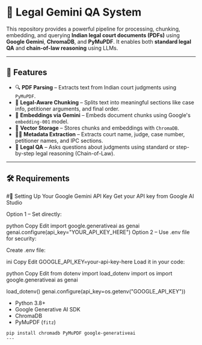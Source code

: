 # 🧠 Legal Gemini QA System

This repository provides a powerful pipeline for processing, chunking, embedding, and querying **Indian legal court documents (PDFs)** using **Google Gemini**, **ChromaDB**, and **PyMuPDF**. It enables both **standard legal QA** and **chain-of-law reasoning** using LLMs.

---

## 📂 Features

- 🔍 **PDF Parsing** – Extracts text from Indian court judgments using `PyMuPDF`.
- 🧩 **Legal-Aware Chunking** – Splits text into meaningful sections like case info, petitioner arguments, and final order.
- 🧠 **Embeddings via Gemini** – Embeds document chunks using Google's `embedding-001` model.
- 💾 **Vector Storage** – Stores chunks and embeddings with `ChromaDB`.
- 🧑‍⚖️ **Metadata Extraction** – Extracts court name, judge, case number, petitioner names, and IPC sections.
- 🤖 **Legal QA** – Asks questions about judgments using standard or step-by-step legal reasoning (Chain-of-Law).

---

## 🛠️ Requirements

#🔑 Setting Up Your Google Gemini API Key
Get your API key from Google AI Studio

Option 1 – Set directly:

python
Copy
Edit
import google.generativeai as genai
genai.configure(api_key="YOUR_API_KEY_HERE")
Option 2 – Use .env file for security:

Create .env file:

ini
Copy
Edit
GOOGLE_API_KEY=your-api-key-here
Load it in your code:

python
Copy
Edit
from dotenv import load_dotenv
import os
import google.generativeai as genai

load_dotenv()
genai.configure(api_key=os.getenv("GOOGLE_API_KEY"))

- Python 3.8+
- Google Generative AI SDK
- ChromaDB
- PyMuPDF (`fitz`)

```bash
pip install chromadb PyMuPDF google-generativeai
---




